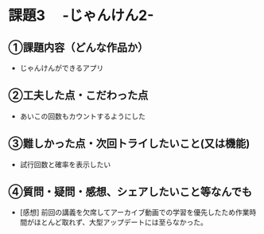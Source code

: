 # 課題3　 -じゃんけん2-

## ①課題内容（どんな作品か）
- じゃんけんができるアプリ

## ②工夫した点・こだわった点
- あいこの回数もカウントするようにした

## ③難しかった点・次回トライしたいこと(又は機能)
- 試行回数と確率を表示したい

## ④質問・疑問・感想、シェアしたいこと等なんでも
- [感想] 前回の講義を欠席してアーカイブ動画での学習を優先したため作業時間がほとんど取れず、大型アップデートには至らなかった。
